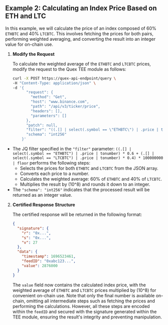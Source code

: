 ## Example 2: Calculating an Index Price Based on ETH and LTC

In this example, we will calculate the price of an index composed of 60% `ETHBTC` and 40% `LTCBTC`. This involves fetching the prices for both pairs, performing weighted averaging, and converting the result into an integer value for on-chain use.

1. **Modify the Request**

   To calculate the weighted average of the `ETHBTC` and `LTCBTC` prices, modify the request to the Quex TEE module as follows:

   ```bash
   curl -X POST https://quex-api-endpoint/query \
   -H "Content-Type: application/json" \
   -d '{
         "request": {
           "method": "Get",
           "host": "www.binance.com",
           "path": "/api/v3/ticker/price",
           "headers": [],
           "parameters": []
         },
         "patch": null,
         "filter": "((.[] | select(.symbol == \"ETHBTC\") | .price | tonumber) * 0.6 + (.[] | select(.symbol == \"LTCBTC\") | .price | tonumber) * 0.4) * 100000000 | floor",
         "schema": "int256"
       }'
   ```

- The JQ filter specified in the `"filter"` parameter: `((.[] | select(.symbol == "ETHBTC") | .price | tonumber) * 0.6 + (.[] | select(.symbol == "LTCBTC") | .price | tonumber) * 0.4) * 100000000 | floor` performs the following steps:
    - Selects the prices for both `ETHBTC` and `LTCBTC` from the JSON array.
    - Converts each price to a number.
    - Calculates the weighted average: 60% of `ETHBTC` and 40% of `LTCBTC`.
    - Multiplies the result by \(10^8\) and rounds it down to an integer.
- The `"schema": "int256"` indicates that the processed result will be returned as an integer value.

2. **Certified Response Structure**

   The certified response will be returned in the following format:

   ```json
   {
     "signature": {
       "r": "0x...",
       "s": "0x...",
       "v": 27
     },
     "data": {
       "timestamp": 1696523461,
       "feedID": "0xabc123...",
       "value": 2876000
     }
   }
   ```

   The `value` field now contains the calculated index price, with the weighted average of `ETHBTC` and `LTCBTC` prices multiplied by \(10^8\) for convenient on-chain use. Note that only the final number is available on-chain, omitting all intermediate steps such as fetching the prices and performing the calculations. However, all these steps are encoded within the `feedID` and secured with the signature generated within the TEE module, ensuring the result's integrity and preventing manipulation.
